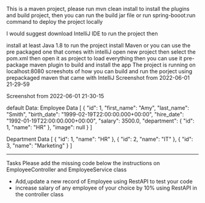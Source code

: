This is a maven project, please run mvn clean install to install the plugins and build project, then you can run the build jar file or run spring-booot:run command to deploy the project locally

I would suggest download IntelliJ IDE to run the project then

install at least Java 1.8 to run the project
install Maven or you can use the pre packaged one that comes with intelliJ
open new project then select the pom.xml then open it as project to load everything
then you can use it pre-package maven plugin to build and install the app
The project is running on localhost:8080
screeshots of how you can build and run the porject using prepackaged maven that came with IntelliJ Screenshot from 2022-06-01 21-29-59

Screenshot from 2022-06-01 21-30-15

default Data: Employee Data [ { "id": 1, "first_name": "Amy", "last_name": "Smith", "birth_date": "1999-02-19T22:00:00.000+00:00", "hire_date": "1992-01-19T22:00:00.000+00:00", "salary": 3500.0, "department": { "id": 1, "name": "HR" }, "image": null } ]

Department Data [ { "id": 1, "name": "HR" }, { "id": 2, "name": "IT" }, { "id": 3, "name": "Marketing" } ]

--------------------------------------------------------------------------------------------------------------
Tasks
Please add the missing code below the instructions on EmployeeController and EmployeeService class
- Add,update a new record of Employee using RestAPI to test your code
- increase salary of any employee of your choice by 10% using RestAPI in the controller class

